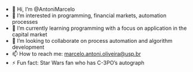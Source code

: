 - 👋 Hi, I’m @AntoniMarcelo
- 👀 I’m interested in  programming, financial markets, automation processes
- 🌱 I’m currently learning programming with a focus on application in the capital market
- 💞️ I’m looking to collaborate on process automation and algorithm development
- 📫 How to reach me: marcelo.antoni.oliveira@usp.br
- ⚡ Fun fact: Star Wars fan who has C-3PO’s autograph

<!---
AntoniMarcelo/AntoniMarcelo is a ✨ special ✨ repository because its `README.md` (this file) appears on your GitHub profile.
You can click the Preview link to take a look at your changes.
--->
